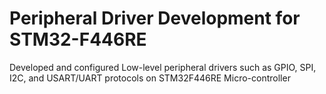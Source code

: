 # Peripheral Driver Development for STM32-F446RE
Developed and configured Low-level peripheral drivers such as GPIO, SPI, I2C, and USART/UART protocols on STM32F446RE Micro-controller
